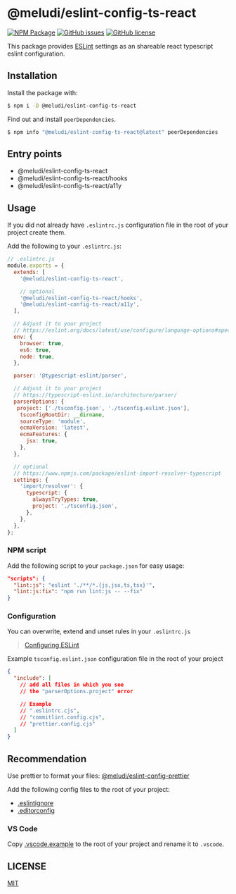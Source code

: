 # @meludi/eslint-config-ts-react

[![NPM Package][eslint-config-ts-react-npm-badge]][eslint-config-ts-react-npm-link]
[![GitHub issues][eslint-config-ts-react-issues-badge]][eslint-config-ts-react-issues-link]
[![GitHub license][eslint-config-license-badge]][eslint-config-license-link]

This package provides [ESLint](https://eslint.org/) settings as an shareable react typescript eslint configuration.

## Installation

Install the package with:

```sh
$ npm i -D @meludi/eslint-config-ts-react

```

Find out and install `peerDependencies`.

```sh
$ npm info "@meludi/eslint-config-ts-react@latest" peerDependencies
```

## Entry points

- @meludi/eslint-config-ts-react
- @meludi/eslint-config-ts-react/hooks
- @meludi/eslint-config-ts-react/a11y

## Usage

If you did not already have `.eslintrc.js` configuration file in the root of your project create them.

Add the following to your `.eslintrc.js`:

```js
// .eslintrc.js
module.exports = {
  extends: [
    '@meludi/eslint-config-ts-react',

    // optional
    '@meludi/eslint-config-ts-react/hooks',
    '@meludi/eslint-config-ts-react/a11y',
  ],

  // Adjust it to your project
  // https://eslint.org/docs/latest/use/configure/language-options#specifying-environments
  env: {
    browser: true,
    es6: true,
    node: true,
  },

  parser: '@typescript-eslint/parser',

  // Adjust it to your project
  // https://typescript-eslint.io/architecture/parser/
  parserOptions: {
   project: ['./tsconfig.json', './tsconfig.eslint.json'],
    tsconfigRootDir: __dirname,
    sourceType: 'module',
    ecmaVersion: 'latest',
    ecmaFeatures: {
      jsx: true,
    },
  },

  // optional
  // https://www.npmjs.com/package/eslint-import-resolver-typescript
  settings: {
    'import/resolver': {
      typescript: {
        alwaysTryTypes: true,
        project: './tsconfig.json',
      },
    },
  },
};
```

### NPM script

Add the following script to your `package.json` for easy usage:

```json
"scripts": {
  "lint:js": "eslint './**/*.{js,jsx,ts,tsx}'",
  "lint:js:fix": "npm run lint:js -- --fix"
}
```

### Configuration

You can overwrite, extend and unset rules in your `.eslintrc.js`

> [Configuring ESLint](https://eslint.org/docs/user-guide/configuring)


Example `tsconfig.eslint.json` configuration file in the root of your project

```json
{
  "include": [
    // add all files in which you see
    // the "parserOptions.project" error

    // Example
    // ".eslintrc.cjs",
    // "commitlint.config.cjs",
    // "prettier.config.cjs"
  ]
}
```

## Recommendation

Use prettier to format your files: [@meludi/eslint-config-prettier](https://www.npmjs.com/package/@meludi/eslint-config-prettier)

Add the following config files to the root of your project:

- [.eslintignore](https://eslint.org/docs/latest/use/configure/ignore)
- [.editorconfig](https://editorconfig.org/)

### VS Code

Copy [.vscode.example](https://github.com/meludi/eslint-config/tree/master/packages/eslint-config-ts-react/.vscode.example) to the root of your project and rename it to `.vscode`.

## LICENSE

[MIT](LICENSE)

[eslint-config-license-badge]: https://img.shields.io/github/license/meludi/eslint-config
[eslint-config-license-link]: https://github.com/meludi/eslint-config/blob/main/LICENSE
[eslint-config-ts-react-npm-badge]: https://img.shields.io/npm/v/@meludi/eslint-config-ts-react.svg
[eslint-config-ts-react-npm-link]: https://www.npmjs.com/package/@meludi/eslint-config-ts-react
[eslint-config-ts-react-issues-badge]: https://img.shields.io/github/issues/meludi/stylelint-config/package:%20eslint-config-ts-react?label=issues
[eslint-config-ts-react-issues-link]: https://github.com/meludi/stylelint-config/issues?q=is%3Aopen+is%3Aissue+label%3A%22package%3A+eslint-config-ts-react%22
